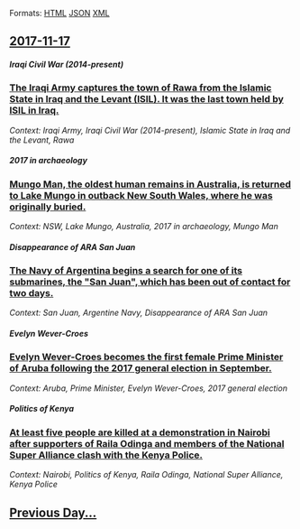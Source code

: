 
Formats: [HTML](2017/11/17/index.html)  [JSON](2017/11/17/index.json)  [XML](2017/11/17/index.xml)  

## [2017-11-17](/news/2017/11/17/index.md)

##### Iraqi Civil War (2014-present)
### [The Iraqi Army captures the town of Rawa from the Islamic State in Iraq and the Levant (ISIL). It was the last town held by ISIL in Iraq. ](/news/2017/11/17/the-iraqi-army-captures-the-town-of-rawa-from-the-islamic-state-in-iraq-and-the-levant-isil-it-was-the-last-town-held-by-isil-in-iraq.md)
_Context: Iraqi Army, Iraqi Civil War (2014-present), Islamic State in Iraq and the Levant, Rawa_

##### 2017 in archaeology
### [Mungo Man, the oldest human remains in Australia, is returned to Lake Mungo in outback New South Wales, where he was originally buried. ](/news/2017/11/17/mungo-man-the-oldest-human-remains-in-australia-is-returned-to-lake-mungo-in-outback-new-south-wales-where-he-was-originally-buried.md)
_Context: NSW, Lake Mungo, Australia, 2017 in archaeology, Mungo Man_

##### Disappearance of ARA San Juan
### [The Navy of Argentina begins a search for one of its submarines, the "San Juan", which has been out of contact for two days. ](/news/2017/11/17/the-navy-of-argentina-begins-a-search-for-one-of-its-submarines-the-san-juan-which-has-been-out-of-contact-for-two-days.md)
_Context: San Juan, Argentine Navy, Disappearance of ARA San Juan_

##### Evelyn Wever-Croes
### [Evelyn Wever-Croes becomes the first female Prime Minister of Aruba following the 2017 general election in September. ](/news/2017/11/17/evelyn-wever-croes-becomes-the-first-female-prime-minister-of-aruba-following-the-2017-general-election-in-september.md)
_Context: Aruba, Prime Minister, Evelyn Wever-Croes, 2017 general election_

##### Politics of Kenya
### [At least five people are killed at a demonstration in Nairobi after supporters of Raila Odinga and members of the National Super Alliance clash with the Kenya Police. ](/news/2017/11/17/at-least-five-people-are-killed-at-a-demonstration-in-nairobi-after-supporters-of-raila-odinga-and-members-of-the-national-super-alliance-cl.md)
_Context: Nairobi, Politics of Kenya, Raila Odinga, National Super Alliance, Kenya Police_

## [Previous Day...](/news/2017/11/16/index.md)

